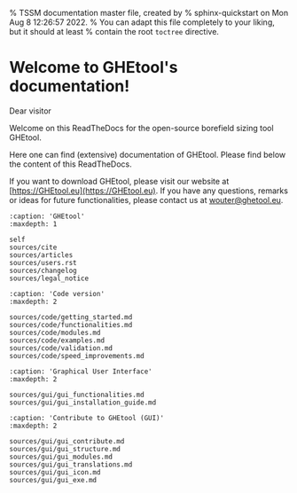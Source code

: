 % TSSM documentation master file, created by
% sphinx-quickstart on Mon Aug  8 12:26:57 2022.
% You can adapt this file completely to your liking, but it should at least
% contain the root `toctree` directive.

# Welcome to GHEtool's documentation!
Dear visitor

Welcome on this ReadTheDocs for the open-source borefield sizing tool GHEtool.

Here one can find (extensive) documentation of GHEtool. Please find below the content of this ReadTheDocs.

If you want to download GHEtool, please visit our website at [https://GHEtool.eu](https://GHEtool.eu).
If you have any questions, remarks or ideas for future functionalities, please contact us at [wouter@ghetool.eu](mailto:wouter@ghetool.eu).

```{toctree}
:caption: 'GHEtool'
:maxdepth: 1

self
sources/cite
sources/articles
sources/users.rst
sources/changelog
sources/legal_notice
```

```{toctree}
:caption: 'Code version'
:maxdepth: 2

sources/code/getting_started.md
sources/code/functionalities.md
sources/code/modules.md
sources/code/examples.md
sources/code/validation.md
sources/code/speed_improvements.md
```

```{toctree}
:caption: 'Graphical User Interface'
:maxdepth: 2

sources/gui/gui_functionalities.md
sources/gui/gui_installation_guide.md
```

```{toctree}
:caption: 'Contribute to GHEtool (GUI)'
:maxdepth: 2

sources/gui/gui_contribute.md
sources/gui/gui_structure.md
sources/gui/gui_modules.md
sources/gui/gui_translations.md
sources/gui/gui_icon.md
sources/gui/gui_exe.md
```